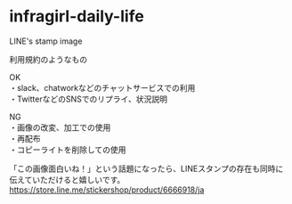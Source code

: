 # infragirl-daily-life
LINE's stamp image

利用規約のようなもの  

OK  
・slack、chatworkなどのチャットサービスでの利用  
・TwitterなどのSNSでのリプライ、状況説明  

NG  
・画像の改変、加工での使用  
・再配布  
・コピーライトを削除しての使用  
  
「この画像面白いね！」という話題になったら、LINEスタンプの存在も同時に伝えていただけると嬉しいです。  
https://store.line.me/stickershop/product/6666918/ja
